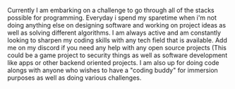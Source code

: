 Currently I am embarking on a challenge to go through all of the stacks possible for programming. Everyday i spend my sparetime when i'm not doing anything else on designing software and working on project ideas as well as solving different algorithms. I am always active and am constantly looking to sharpen my coding skills with any tech field
that is available. Add me on my discord if you need any help with any open source projects (This could be a game project to security things as well as software development like apps or other backend oriented projects. I am also up for doing code alongs with anyone who wishes to have a "coding buddy" for immersion purposes as well as doing various
challenges. 
